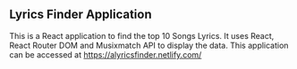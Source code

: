 ## Lyrics Finder Application

This is a React application to find the top 10 Songs Lyrics. It uses React, React Router DOM and Musixmatch API to display the data. This application can be accessed at https://alyricsfinder.netlify.com/ 

